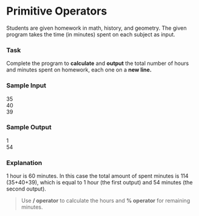 # Primitive Operators
Students are given homework in math, history, and geometry. The given program takes the time (in minutes) spent on each subject as input.

### Task
Complete the program to **calculate** and **output** the total number of hours and minutes spent on homework, each one on a **new line.**

### Sample Input
35\
40\
39

### Sample Output
1\
54

### Explanation
1 hour is 60 minutes.
In this case the total amount of spent minutes is 114 (35+40+39), which is equal to 1 hour (the first output) and 54 minutes (the second output).


> Use **/ operator** to calculate the hours and **% operator** for remaining minutes.
